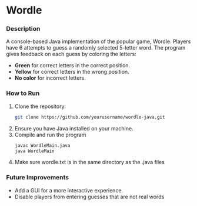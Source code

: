 # Wordle
### Description
A console-based Java implementation of the popular game, Wordle. Players have 6 attempts to guess a randomly selected 5-letter word. The program gives feedback on each guess by coloring the letters:
- **Green** for correct letters in the correct position.
- **Yellow** for correct letters in the wrong position.
- **No color** for incorrect letters.

### How to Run
1. Clone the repository:
   ```bash
   git clone https://github.com/yourusername/wordle-java.git
2. Ensure you have Java installed on your machine.
3. Compile and run the program
   ```bash
   javac WordleMain.java
   java WordleMain
4. Make sure wordle.txt is in the same directory as the .java files


### Future Improvements
- Add a GUI for a more interactive experience.
- Disable players from entering guesses that are not real words
